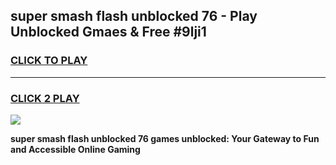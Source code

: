 
## super smash flash unblocked 76 - Play Unblocked Gmaes & Free #9lji1
<h3>
<a href="https://news.freeplayer.one?title=super_smash_flash_unblocked_76&ref=26F">CLICK TO PLAY</a></h3>
<hr>

<h3>
<a href="https://news.freeplayer.one?title=super_smash_flash_unblocked_76&ref=26F">CLICK 2 PLAY</a>
  
</h3>

<a href="https://news.freeplayer.one?title=super_smash_flash_unblocked_76&ref=26F/"><img src="https://clearcache.store/games.png"></a>


**super smash flash unblocked 76 games unblocked: Your Gateway to Fun and Accessible Online Gaming**
